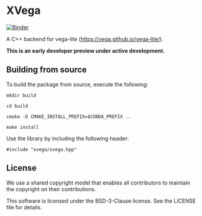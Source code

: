 # XVega

[![Binder](https://mybinder.org/badge_logo.svg)](https://mybinder.org/v2/gh/QuantStack/xvega/master?urlpath=lab?filepath=notebooks%2Fdemo.ipynb)

A C++ backend for vega-lite (https://vega.github.io/vega-lite/).

**This is an early developer preview under active development.**

## Building from source

To build the package from source, execute the following:

```
mkdir build

cd build

cmake -D CMAKE_INSTALL_PREFIX=$CONDA_PREFIX ..

make install
```

Use the library by including the following header:

```
#include "xvega/xvega.hpp"
```

## License

We use a shared copyright model that enables all contributors to maintain the copyright on their contributions.

This software is licensed under the BSD-3-Clause license. See the LICENSE file for details.
